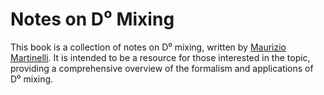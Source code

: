 # Notes on D⁰ Mixing

This book is a collection of notes on D⁰ mixing, written by [Maurizio Martinelli](https://www.unimib.it/maurizio-martinelli). It is intended to be a resource for those interested in the topic, providing a comprehensive overview of the formalism and applications of D⁰ mixing.

```{tableofcontents}
```
